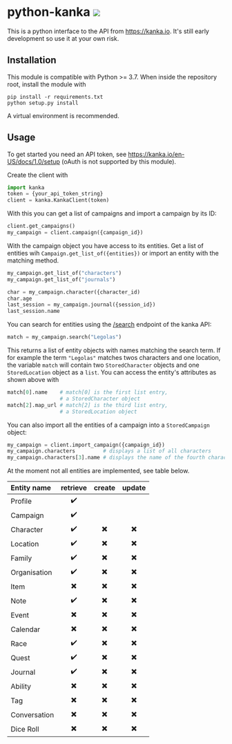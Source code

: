 # python-kanka ![](https://github.com/rbtnx/python-kanka/workflows/build/badge.svg)
This is a python interface to the API from https://kanka.io. It's still early development so use it at your own risk.

## Installation
This module is compatible with Python >= 3.7. When inside the repository root, install the module with
```
pip install -r requirements.txt
python setup.py install
```
A virtual environment is recommended.

## Usage
To get started you need an API token, see <https://kanka.io/en-US/docs/1.0/setup> (oAuth is not supported by this module).

Create the client with
```python
import kanka
token = {your_api_token_string}
client = kanka.KankaClient(token)
```

With this you can get a list of campaigns and import a campaign by its ID:
```python
client.get_campaigns()
my_campaign = client.campaign({campaign_id})
```

With the campaign object you have access to its entities. Get a list of entities wih `Campaign.get_list_of({entities})` or import an entity with the matching method. 
```python
my_campaign.get_list_of("characters")
my_campaign.get_list_of("journals")

char = my_campaign.character({character_id)
char.age
last_session = my_campaign.journal({session_id})
last_session.name
```

You can search for entities using the [/search](https://kanka.io/en/docs/1.0/search) endpoint of the kanka API:
```python
match = my_campaign.search("Legolas")
```
This returns a list of entity objects with names matching the search term. If for example the term `"Legolas"` matches twos characters and one location, the variable `match` will contain two `StoredCharacter` objects and one `StoredLocation` object as a `list`. You can access the entity's attributes as shown above with
```python
match[0].name    # match[0] is the first list entry,
                 # a StoredCharacter object
match[2].map_url # match[2] is the third list entry,
                 # a StoredLocation object
```

You can also import all the entities of a campaign into a `StoredCampaign` object:
```python
my_campaign = client.import_campaign({campaign_id})
my_campaign.characters         # displays a list of all characters
my_campaign.characters[3].name # displays the name of the fourth character in the list
```

At the moment not all entities are implemented, see table below.

| Entity name | retrieve | create | update |
|:------------|:----------------------:|:----------------------:|:----------------------:|
|Profile      |:heavy_check_mark:      |||
|Campaign     |:heavy_check_mark:      |||
|Character    |:heavy_check_mark:      |:heavy_multiplication_x:|:heavy_multiplication_x:|
|Location     |:heavy_check_mark:      |:heavy_multiplication_x:|:heavy_multiplication_x:|
|Family       |:heavy_check_mark:      |:heavy_multiplication_x:|:heavy_multiplication_x:|
|Organisation |:heavy_check_mark:      |:heavy_multiplication_x:|:heavy_multiplication_x:|
|Item         |:heavy_multiplication_x:|:heavy_multiplication_x:|:heavy_multiplication_x:|
|Note         |:heavy_check_mark:      |:heavy_multiplication_x:|:heavy_multiplication_x:|
|Event        |:heavy_multiplication_x:|:heavy_multiplication_x:|:heavy_multiplication_x:|
|Calendar     |:heavy_multiplication_x:|:heavy_multiplication_x:|:heavy_multiplication_x:|
|Race         |:heavy_check_mark:      |:heavy_multiplication_x:|:heavy_multiplication_x:|
|Quest        |:heavy_check_mark:      |:heavy_multiplication_x:|:heavy_multiplication_x:|
|Journal      |:heavy_check_mark:      |:heavy_multiplication_x:|:heavy_multiplication_x:|
|Ability      |:heavy_multiplication_x:|:heavy_multiplication_x:|:heavy_multiplication_x:|
|Tag          |:heavy_multiplication_x:|:heavy_multiplication_x:|:heavy_multiplication_x:|
|Conversation |:heavy_multiplication_x:|:heavy_multiplication_x:|:heavy_multiplication_x:|
|Dice Roll    |:heavy_multiplication_x:|:heavy_multiplication_x:|:heavy_multiplication_x:|
